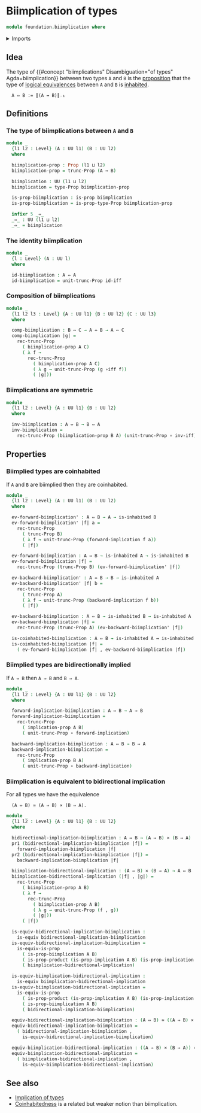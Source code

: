 # Biimplication of types

```agda
module foundation.biimplication where
```

<details><summary>Imports</summary>

```agda
open import foundation.dependent-pair-types
open import foundation.implication
open import foundation.inhabited-types
open import foundation.logical-equivalences
open import foundation.propositional-truncations
open import foundation.universe-levels

open import foundation-core.cartesian-product-types
open import foundation-core.equivalences
open import foundation-core.function-types
open import foundation-core.propositions
```

</details>

## Idea

The type of
{{#concept "biimplications" Disambiguation="of types" Agda=biimplication}}
between two types `A` and `B` is the
[proposition](foundation-core.propositions.md) that the type of
[logical equivalences](foundation.logical-equivalences.md) between `A` and `B`
is [inhabited](foundation.inhabited-types.md).

```text
  A ⇔ B := ║(A ↔ B)║₋₁
```

## Definitions

### The type of biimplications between `A` and `B`

```agda
module _
  {l1 l2 : Level} (A : UU l1) (B : UU l2)
  where

  biimplication-prop : Prop (l1 ⊔ l2)
  biimplication-prop = trunc-Prop (A ↔ B)

  biimplication : UU (l1 ⊔ l2)
  biimplication = type-Prop biimplication-prop

  is-prop-biimplication : is-prop biimplication
  is-prop-biimplication = is-prop-type-Prop biimplication-prop

  infixr 5 _⇔_
  _⇔_ : UU (l1 ⊔ l2)
  _⇔_ = biimplication
```

### The identity biimplication

```agda
module _
  {l : Level} (A : UU l)
  where

  id-biimplication : A ⇔ A
  id-biimplication = unit-trunc-Prop id-iff
```

### Composition of biimplications

```agda
module _
  {l1 l2 l3 : Level} {A : UU l1} {B : UU l2} {C : UU l3}
  where

  comp-biimplication : B ⇔ C → A ⇔ B → A ⇔ C
  comp-biimplication |g| =
    rec-trunc-Prop
      ( biimplication-prop A C)
      ( λ f →
        rec-trunc-Prop
          ( biimplication-prop A C)
          ( λ g → unit-trunc-Prop (g ∘iff f))
          ( |g|))
```

### Biimplications are symmetric

```agda
module _
  {l1 l2 : Level} {A : UU l1} {B : UU l2}
  where

  inv-biimplication : A ⇔ B → B ⇔ A
  inv-biimplication =
    rec-trunc-Prop (biimplication-prop B A) (unit-trunc-Prop ∘ inv-iff)
```

## Properties

### Biimplied types are coinhabited

If `A` and `B` are biimplied then they are coinhabited.

```agda
module _
  {l1 l2 : Level} (A : UU l1) (B : UU l2)
  where

  ev-forward-biimplication' : A ⇔ B → A → is-inhabited B
  ev-forward-biimplication' |f| a =
    rec-trunc-Prop
      ( trunc-Prop B)
      ( λ f → unit-trunc-Prop (forward-implication f a))
      ( |f|)

  ev-forward-biimplication : A ⇔ B → is-inhabited A → is-inhabited B
  ev-forward-biimplication |f| =
    rec-trunc-Prop (trunc-Prop B) (ev-forward-biimplication' |f|)

  ev-backward-biimplication' : A ⇔ B → B → is-inhabited A
  ev-backward-biimplication' |f| b =
    rec-trunc-Prop
      ( trunc-Prop A)
      ( λ f → unit-trunc-Prop (backward-implication f b))
      ( |f|)

  ev-backward-biimplication : A ⇔ B → is-inhabited B → is-inhabited A
  ev-backward-biimplication |f| =
    rec-trunc-Prop (trunc-Prop A) (ev-backward-biimplication' |f|)

  is-coinhabited-biimplication : A ⇔ B → is-inhabited A ↔ is-inhabited B
  is-coinhabited-biimplication |f| =
    ( ev-forward-biimplication |f| , ev-backward-biimplication |f|)
```

### Biimplied types are bidirectionally implied

If `A ⇔ B` then `A ⇒ B` and `B ⇒ A`.

```agda
module _
  {l1 l2 : Level} {A : UU l1} {B : UU l2}
  where

  forward-implication-biimplication : A ⇔ B → A ⇒ B
  forward-implication-biimplication =
    rec-trunc-Prop
      ( implication-prop A B)
      ( unit-trunc-Prop ∘ forward-implication)

  backward-implication-biimplication : A ⇔ B → B ⇒ A
  backward-implication-biimplication =
    rec-trunc-Prop
      ( implication-prop B A)
      ( unit-trunc-Prop ∘ backward-implication)
```

### Biimplication is equivalent to bidirectional implication

For all types we have the equivalence

```text
  (A ⇔ B) ≃ (A ⇒ B) × (B ⇒ A).
```

```agda
module _
  {l1 l2 : Level} {A : UU l1} {B : UU l2}
  where

  bidirectional-implication-biimplication : A ⇔ B → (A ⇒ B) × (B ⇒ A)
  pr1 (bidirectional-implication-biimplication |f|) =
    forward-implication-biimplication |f|
  pr2 (bidirectional-implication-biimplication |f|) =
    backward-implication-biimplication |f|

  biimplication-bidirectional-implication : (A ⇒ B) × (B ⇒ A) → A ⇔ B
  biimplication-bidirectional-implication (|f| , |g|) =
    rec-trunc-Prop
      ( biimplication-prop A B)
      ( λ f →
        rec-trunc-Prop
          ( biimplication-prop A B)
          ( λ g → unit-trunc-Prop (f , g))
          ( |g|))
      ( |f|)

  is-equiv-bidirectional-implication-biimplication :
    is-equiv bidirectional-implication-biimplication
  is-equiv-bidirectional-implication-biimplication =
    is-equiv-is-prop
      ( is-prop-biimplication A B)
      ( is-prop-product (is-prop-implication A B) (is-prop-implication B A))
      ( biimplication-bidirectional-implication)

  is-equiv-biimplication-bidirectional-implication :
    is-equiv biimplication-bidirectional-implication
  is-equiv-biimplication-bidirectional-implication =
    is-equiv-is-prop
      ( is-prop-product (is-prop-implication A B) (is-prop-implication B A))
      ( is-prop-biimplication A B)
      ( bidirectional-implication-biimplication)

  equiv-bidirectional-implication-biimplication : (A ⇔ B) ≃ ((A ⇒ B) × (B ⇒ A))
  equiv-bidirectional-implication-biimplication =
    ( bidirectional-implication-biimplication ,
      is-equiv-bidirectional-implication-biimplication)

  equiv-biimplication-bidirectional-implication : ((A ⇒ B) × (B ⇒ A)) ≃ (A ⇔ B)
  equiv-biimplication-bidirectional-implication =
    ( biimplication-bidirectional-implication ,
      is-equiv-biimplication-bidirectional-implication)
```

## See also

- [Implication of types](foundation.implication.md)
- [Coinhabitedness](foundation.coinhabited-types.md) is a related but weaker
  notion than biimplication.
